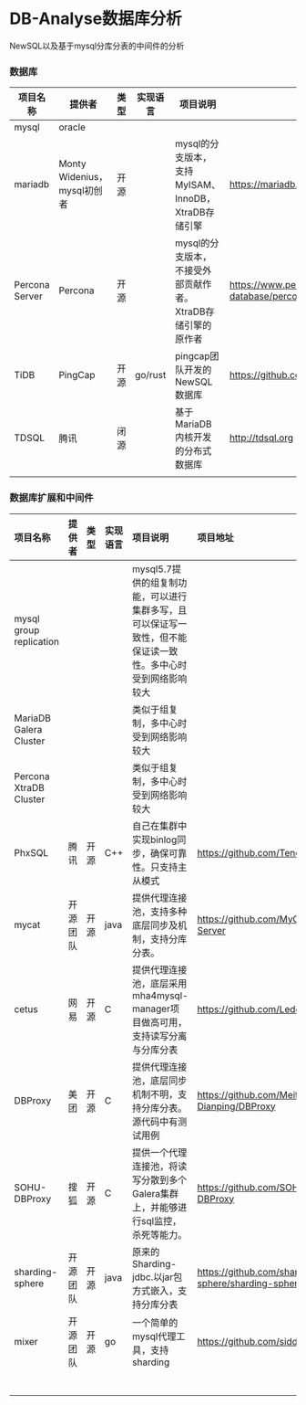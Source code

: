 # DB-Analyse数据库分析

NewSQL以及基于mysql分库分表的中间件的分析 





### 数据库

| 项目名称       | 提供者                      | 类型 | 实现语言 | 项目说明                                                    | 项目地址                                                     |
| -------------- | --------------------------- | ---- | -------- | ----------------------------------------------------------- | ------------------------------------------------------------ |
| mysql          | oracle                      |      |          |                                                             |                                                              |
| mariadb        | Monty Widenius，mysql初创者 | 开源 |          | mysql的分支版本，支持MyISAM、InnoDB，XtraDB存储引擎         | https://mariadb.org/                                         |
| Percona Server | Percona                     | 开源 |          | mysql的分支版本，不接受外部贡献作者。XtraDB存储引擎的原作者 | https://www.percona.com/software/mysql-database/percona-server |
| TiDB           | PingCap                     | 开源 | go/rust  | pingcap团队开发的NewSQL数据库                               | https://github.com/pingcap/tidb                              |
| TDSQL          | 腾讯                        | 闭源 |          | 基于MariaDB内核开发的分布式数据库                           | http://tdsql.org                                             |
|                |                             |      |          |                                                             |                                                              |



### 数据库扩展和中间件


| 项目名称                | 提供者   | 类型 | 实现语言 | 项目说明                                                     | 项目地址                                           |
| :---------------------- | :------- | ---- | -------- | :----------------------------------------------------------- | :------------------------------------------------- |
| mysql group replication |          |      |          | mysql5.7提供的组复制功能，可以进行集群多写，且可以保证写一致性，但不能保证读一致性。多中心时受到网络影响较大 |                                                    |
| MariaDB Galera Cluster  |          |      |          | 类似于组复制，多中心时受到网络影响较大                       |                                                    |
| Percona XtraDB Cluster  |          |      |          | 类似于组复制，多中心时受到网络影响较大                       |                                                    |
| PhxSQL                  | 腾讯     | 开源 | C++      | 自己在集群中实现binlog同步，确保可靠性。只支持主从模式       | https://github.com/Tencent/phxsql                  |
| mycat                   | 开源团队 | 开源 | java     | 提供代理连接池，支持多种底层同步及机制，支持分库分表。       | https://github.com/MyCATApache/Mycat-Server        |
| cetus                   | 网易     | 开源 | C        | 提供代理连接池，底层采用mha4mysql-manager项目做高可用，支持读写分离与分库分表 | https://github.com/Lede-Inc/cetus                  |
| DBProxy                 | 美团     | 开源 | C        | 提供代理连接池，底层同步机制不明，支持分库分表。源代码中有测试用例 | https://github.com/Meituan-Dianping/DBProxy        |
| SOHU-DBProxy            | 搜狐     | 开源 | C        | 提供一个代理连接池，将读写分散到多个Galera集群上，并能够进行sql监控，杀死等能力。 | https://github.com/SOHUDBA/SOHU-DBProxy            |
| sharding-sphere         | 开源团队 | 开源 | java     | 原来的Sharding-jdbc.以jar包方式嵌入，支持分库分表            | https://github.com/sharding-sphere/sharding-sphere |
| mixer                   | 开源团队 | 开源 | go       | 一个简单的mysql代理工具，支持sharding                        | https://github.com/siddontang/mixer                |
|                         |          |      |          |                                                              |                                                    |
|                         |          |      |          |                                                              |                                                    |
|                         |          |      |          |                                                              |                                                    |
|                         |          |      |          |                                                              |                                                    |
|                         |          |      |          |                                                              |                                                    |
|                         |          |      |          |                                                              |                                                    |
|                         |          |      |          |                                                              |                                                    |

